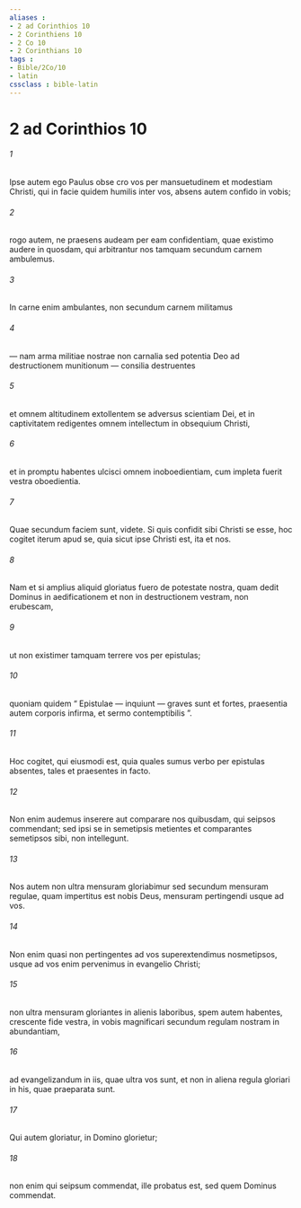 ```yaml
---
aliases : 
- 2 ad Corinthios 10
- 2 Corinthiens 10
- 2 Co 10
- 2 Corinthians 10
tags : 
- Bible/2Co/10
- latin
cssclass : bible-latin
---
```


# 2 ad Corinthios 10

###### 1
Ipse autem ego Paulus obse cro vos per mansuetudinem et modestiam Christi, qui in facie quidem humilis inter vos, absens autem confido in vobis; 
###### 2
rogo autem, ne praesens audeam per eam confidentiam, quae existimo audere in quosdam, qui arbitrantur nos tamquam secundum carnem ambulemus. 
###### 3
In carne enim ambulantes, non secundum carnem militamus 
###### 4
— nam arma militiae nostrae non carnalia sed potentia Deo ad destructionem munitionum — consilia destruentes 
###### 5
et omnem altitudinem extollentem se adversus scientiam Dei, et in captivitatem redigentes omnem intellectum in obsequium Christi, 
###### 6
et in promptu habentes ulcisci omnem inoboedientiam, cum impleta fuerit vestra oboedientia.
###### 7
Quae secundum faciem sunt, videte. Si quis confidit sibi Christi se esse, hoc cogitet iterum apud se, quia sicut ipse Christi est, ita et nos. 
###### 8
Nam et si amplius aliquid gloriatus fuero de potestate nostra, quam dedit Dominus in aedificationem et non in destructionem vestram, non erubescam, 
###### 9
ut non existimer tamquam terrere vos per epistulas; 
###### 10
quoniam quidem “ Epistulae — inquiunt — graves sunt et fortes, praesentia autem corporis infirma, et sermo contemptibilis ”. 
###### 11
Hoc cogitet, qui eiusmodi est, quia quales sumus verbo per epistulas absentes, tales et praesentes in facto.
###### 12
Non enim audemus inserere aut comparare nos quibusdam, qui seipsos commendant; sed ipsi se in semetipsis metientes et comparantes semetipsos sibi, non intellegunt. 
###### 13
Nos autem non ultra mensuram gloriabimur sed secundum mensuram regulae, quam impertitus est nobis Deus, mensuram pertingendi usque ad vos. 
###### 14
Non enim quasi non pertingentes ad vos superextendimus nosmetipsos, usque ad vos enim pervenimus in evangelio Christi; 
###### 15
non ultra mensuram gloriantes in alienis laboribus, spem autem habentes, crescente fide vestra, in vobis magnificari secundum regulam nostram in abundantiam, 
###### 16
ad evangelizandum in iis, quae ultra vos sunt, et non in aliena regula gloriari in his, quae praeparata sunt.
###### 17
Qui autem gloriatur, in Domino glorietur; 
###### 18
non enim qui seipsum commendat, ille probatus est, sed quem Dominus commendat.
